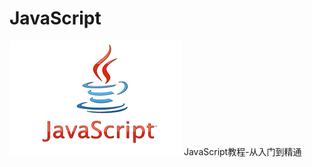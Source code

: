 # JavaScript
![Alt text](https://github.com/Harrdy2018/JavaScript/blob/master/js.png)
JavaScript教程-从入门到精通
